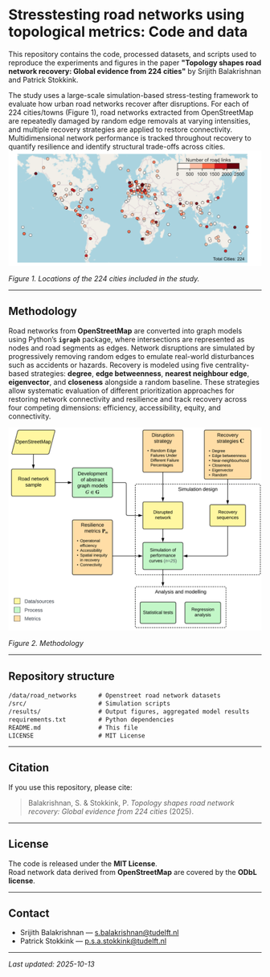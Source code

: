 # Stresstesting road networks using topological metrics: Code and data

This repository contains the code, processed datasets, and scripts used to reproduce the experiments and figures in the paper **"Topology shapes road network recovery: Global evidence from 224 cities"** by Srijith Balakrishnan and Patrick Stokkink.

The study uses a large-scale simulation-based stress-testing framework to evaluate how urban road networks recover after disruptions. For each of 224 cities/towns (Figure 1), road networks extracted from OpenStreetMap are repeatedly damaged by random edge removals at varying intensities, and multiple recovery strategies are applied to restore connectivity. Multidimensional network performance is tracked throughout recovery to quantify resilience and identify structural trade-offs across cities.
<img src="results/figures/road_networks_map.png" alt="224 cities" width="700" />

*Figure 1. Locations of the 224 cities included in the study.*

---

## Methodology
Road networks from **OpenStreetMap** are converted into graph models using Python’s **`igraph`** package, where intersections are represented as nodes and road segments as edges. Network disruptions are simulated by progressively removing random edges to emulate real-world disturbances such as accidents or hazards. Recovery is modeled using five centrality-based strategies: **degree**, **edge betweenness**, **nearest neighbour edge**, **eigenvector**, and **closeness** alongside a random baseline. These strategies allow systematic evaluation of different prioritization approaches for restoring network connectivity and resilience and track recovery across four competing dimensions: efficiency, accessibility, equity, and connectivity.

<img src="results/figures/graph_methodology.png" alt="method" width="550" />

*Figure 2. Methodology*

---

## Repository structure

```
/data/road_networks      # Openstreet road network datasets
/src/                    # Simulation scripts
/results/                # Output figures, aggregated model results
requirements.txt         # Python dependencies
README.md                # This file
LICENSE                  # MIT License
```
---

## Citation

If you use this repository, please cite:

> Balakrishnan, S. & Stokkink, P. *Topology shapes road network recovery: Global evidence from 224 cities* (2025).

---

## License

The code is released under the **MIT License**.  
Road network data derived from **OpenStreetMap** are covered by the **ODbL license**.

---

## Contact

- Srijith Balakrishnan — s.balakrishnan@tudelft.nl  
- Patrick Stokkink — p.s.a.stokkink@tudelft.nl  

---

_Last updated: 2025-10-13_
